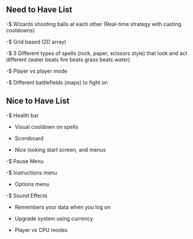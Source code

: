 ## Need to Have List
-$ Wizards shooting balls at each other (Real-time strategy with casting cooldowns)

-$ Grid based (2D array)

-$ 3 Different types of spells (rock, paper, scissors style) that look and act different (water beats fire beats grass beats water)

-$ Player vs player mode

-$ Different battlefields (maps) to fight on


## Nice to Have List

-$ Health bar

- Visual cooldown on spells

- Scoreboard

- Nice looking start screen, and menus

-$ Pause Menu

-$ Instructions menu

- Options menu

-$ Sound Effects

- Remembers your data when you log on

- Upgrade system using currency

- Player vs CPU modes